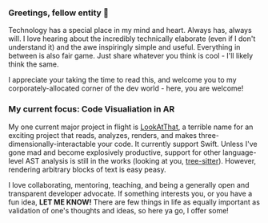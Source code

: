 ### Greetings, fellow entity 👋

Technology has a special place in my mind and heart. Always has, always will. I love hearing about the incredibly technically elaborate (even if I don't understand it) and the awe inspiringly simple and useful. Everything in between is also fair game. Just share whatever you think is cool - I'll likely think the same.

I appreciate your taking the time to read this, and welcome you to my corporately-allocated corner of the dev world - here, you are welcome!

### My current focus: Code Visualiation in AR

My one current major project in flight is [LookAtThat](https://github.com/tikimcfee/LookAtThat), a terrible name for an exciting project that reads, analyzes, renders, and makes three-dimensionally-interactable your code. It currently support Swift. Unless I've gone mad and become explosively productive, support for other language-level AST analysis is still in the works (looking at you, [tree-sitter](https://tree-sitter.github.io/tree-sitter/)). However, rendering arbitrary blocks of text is easy peasy.

I love collaborating, mentoring, teaching, and being a generally open and transparent developer advocate. If something interests you, or you have a fun idea, **LET ME KNOW!** There are few things in life as equally important as validation of one's thoughts and ideas, so here ya go, I offer some!
